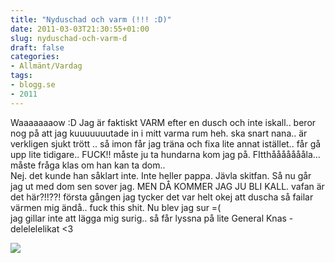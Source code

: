 ```yaml
---
title: "Nyduschad och varm (!!! :D)"
date: 2011-03-03T21:30:55+01:00
slug: nyduschad-och-varm-d
draft: false
categories:
- Allmänt/Vardag
tags:
- blogg.se
- 2011
---
```

Waaaaaaaow :D Jag är faktiskt VARM efter en dusch och inte iskall.. beror nog på att jag kuuuuuuutade in i mitt varma rum heh. ska snart nana.. är verkligen sjukt trött .. så imon får jag träna och fixa lite annat istället.. får gå upp lite tidigare.. FUCK!! måste ju ta hundarna kom jag på. FItthåååååååla... måste fråga klas om han kan ta dom..  
Nej. det kunde han såklart inte. Inte heller pappa. Jävla skitfan. Så nu går jag ut med dom sen sover jag. MEN DÅ KOMMER JAG JU BLI KALL. vafan är det här?!!??! första gången jag tycker det var helt okej att duscha så failar värmen mig ändå.. fuck this shit. Nu blev jag sur =(  
jag gillar inte att lägga mig surig.. så får lyssna på lite General Knas - delelelelikat <3  
  
![](/assets/images/blogg.se/general_knas0907_135671535.jpg)